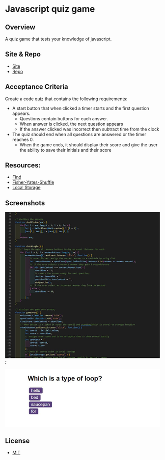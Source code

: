 # Javascript quiz game

## Overview

A quiz game that tests your knowledge of javascript.

## Site & Repo
* [Site](https://dj-86.github.io/javascript-quiz/)
* [Repo](https://github.com/DJ-86/javascript-quiz)

## Acceptance Criteria
Create a code quiz that contains the following requirements:

* A start button that when clicked a timer starts and the first question appears.
  * Questions contain buttons for each answer.
  * When answer is clicked, the next question appears
  * If the answer clicked was incorrect then subtract time from the clock
* The quiz should end when all questions are answered or the timer reaches 0.
  * When the game ends, it should display their score and give the user the ability to save their initials and their score

## Resources:
* [Find](https://developer.mozilla.org/en-US/docs/Web/JavaScript/Reference/Global_Objects/Array/find)
* [Fisher-Yates-Shuffle](https://www.tutorialspoint.com/what-is-fisher-yates-shuffle-in-javascript)
* [Local Storage](https://developer.mozilla.org/en-US/docs/Web/API/Window/localStorage)

## Screenshots
![Code](./assets/code.JPG);

![Screen-grab](./assets/screengrab.JPG)

## License
* [MIT](LICENSE.md)

